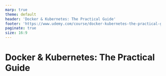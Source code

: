 ```yaml
---
marp: true
theme: default
header: 'Docker & Kubernetes: The Practical Guide'
footer: 'https://www.udemy.com/course/docker-kubernetes-the-practical-guide/'
paginate: true
size: 16:9
---
```


# Docker & Kubernetes: The Practical Guide
